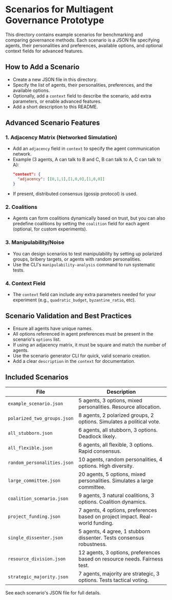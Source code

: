 # Scenarios for Multiagent Governance Prototype

This directory contains example scenarios for benchmarking and comparing governance methods. Each scenario is a JSON file specifying agents, their personalities and preferences, available options, and optional context fields for advanced features.

## How to Add a Scenario
- Create a new JSON file in this directory.
- Specify the list of agents, their personalities, preferences, and the available options.
- Optionally, add a `context` field to describe the scenario, add extra parameters, or enable advanced features.
- Add a short description to this README.

## Advanced Scenario Features

### 1. **Adjacency Matrix (Networked Simulation)**
- Add an `adjacency` field in `context` to specify the agent communication network.
- Example (3 agents, A can talk to B and C, B can talk to A, C can talk to A):
  ```json
  "context": {
    "adjacency": [[0,1,1],[1,0,0],[1,0,0]]
  }
  ```
- If present, distributed consensus (gossip protocol) is used.

### 2. **Coalitions**
- Agents can form coalitions dynamically based on trust, but you can also predefine coalitions by setting the `coalition` field for each agent (optional, for custom experiments).

### 3. **Manipulability/Noise**
- You can design scenarios to test manipulability by setting up polarized groups, bribery targets, or agents with random personalities.
- Use the CLI's `manipulability-analysis` command to run systematic tests.

### 4. **Context Field**
- The `context` field can include any extra parameters needed for your experiment (e.g., `quadratic_budget`, `byzantine_ratio`, etc).

## Scenario Validation and Best Practices
- Ensure all agents have unique names.
- All options referenced in agent preferences must be present in the scenario's `options` list.
- If using an adjacency matrix, it must be square and match the number of agents.
- Use the scenario generator CLI for quick, valid scenario creation.
- Add a clear `description` in the `context` for documentation.

## Included Scenarios

| File | Description |
|------|-------------|
| `example_scenario.json` | 5 agents, 3 options, mixed personalities. Resource allocation. |
| `polarized_two_groups.json` | 8 agents, 2 polarized groups, 2 options. Simulates a political vote. |
| `all_stubborn.json` | 6 agents, all stubborn, 3 options. Deadlock likely. |
| `all_flexible.json` | 6 agents, all flexible, 3 options. Rapid consensus. |
| `random_personalities.json` | 10 agents, random personalities, 4 options. High diversity. |
| `large_committee.json` | 20 agents, 5 options, mixed personalities. Simulates a large committee. |
| `coalition_scenario.json` | 9 agents, 3 natural coalitions, 3 options. Coalition dynamics. |
| `project_funding.json` | 7 agents, 4 options, preferences based on project impact. Real-world funding. |
| `single_dissenter.json` | 5 agents, 4 agree, 1 stubborn dissenter. Tests consensus robustness. |
| `resource_division.json` | 12 agents, 3 options, preferences based on resource needs. Fairness test. |
| `strategic_majority.json` | 7 agents, majority are strategic, 3 options. Tests tactical voting. |

See each scenario's JSON file for full details. 